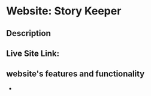 # Website: Story Keeper


## Description

## Live Site Link:


## website's features and functionality
*



